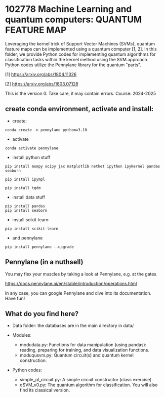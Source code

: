 # 102778 Machine Learning and quantum computers: QUANTUM FEATURE MAP 

Leveraging the kernel trick of Support Vector Machines (SVMs), quantum feature maps can be implemented using a quantum computer [1, 2]. In this folder, we provide Python codes for implementing quantum algorithms for classification tasks within the kernel method using the SVM approach. Python codes utilize the Pennylane library for the quantum "parts".

[1] https://arxiv.org/abs/1804.11326

[2] https://arxiv.org/abs/1803.07128

This is the version 0.  Take care, it may contain errors. 
Course: 2024-2025 

## create conda environment,  activate and install:

* create:
```
conda create -n pennylane python=3.10
```

* activate
```
conda activate pennylane
```
* install python stuff
```
pip install numpy scipy jax matplotlib netket ipython ipykernel pandas seaborn

pip install ipympl

pip install tqdm
```
* install data stuff

````
pip install pandas
pip install seaborn

````


* install scikit-learn 
```
pip install scikit-learn
```
* and pennylane
```
pip install pennylane --upgrade
```
## Pennylane (in a nuthsell)

You may flex your muscles by taking a look at Pennylane, e.g. at the gates.

https://docs.pennylane.ai/en/stable/introduction/operations.html

In any case, you can google Pennylane and dive into its documentation. Have fun!





## What do you find here?

* Data folder:   the databases are in the main directory in data/


* Modules:

    - modudata.py: Functions for data manipulation (using pandas): reading, preparing for training, and data visualization functions.
    - moduqusvm.py: Quantum circuit(s) and quantum kernel construction.

* Python codes:

    - simple_pl_circuit.py: A simple circuit constructor (class exercise).
    - qSVM_v0.py: The quantum algorithm for classification. You will also find its classical version.


